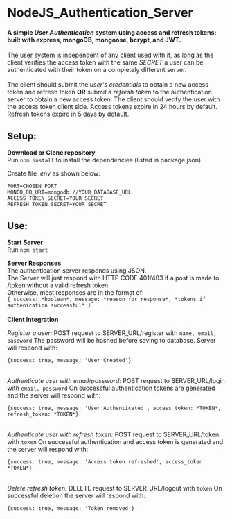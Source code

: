 # NodeJS_Authentication_Server
#### A simple *User Authentication* system using access and refresh tokens: built with express, mongoDB, mongoose, bcrypt, and JWT.


The user system is independent of any client used with it, as long as the client 
verifies the access token with the same *SECRET* a user can be authenticated with their token
on a completely different server.
<br> <br>
The client should submit the *user's credentials* to obtain a new access token and refresh token **OR** 
submit a *refresh token* to the authentication server to obtain a new access token. The client should verify 
the user with the access token client side. Access tokens expire in 24 hours by default. Refresh tokens expire in 5 days by default.


## Setup:

**Download or Clone repository** <br>
Run `npm install` to install the dependencies (listed in package.json)

Create file *.env* as shown below:
```
PORT=CHOSEN_PORT
MONGO_DB_URI=mongodb://YOUR_DATABASE_URL
ACCESS_TOKEN_SECRET=YOUR_SECRET
REFRESH_TOKEN_SECRET=YOUR_SECRET
```

## Use:

**Start Server** <br>
Run `npm start`

**Server Responses** <br>
The authentication server responds using JSON. <br>
The Server will just respond with HTTP CODE 401/403 if a post is made to /token without a valid refresh token. <br>
Otherwise, most responses are in the format of: <br>
`{ success: *boolean*, message: *reason for response*, *tokens if authenication successful* }`
<br><br>
**Client Integration**

*Register a user:* POST request to SERVER_URL/register with `name, email, password` 
The password will be hashed before saving to database. Server will respond with:

`{success: true, message: 'User Created'}`
<br><br>

*Authenticate user with email/password:* POST request to SERVER_URL/login with `email, password`
On successful authentication tokens are generated and the server will respond with:

`{success: true, message: 'User Authenticated', access_token: *TOKEN*, refresh_token: *TOKEN*}`
<br><br>

*Authenticate user with refresh token:* POST request to SERVER_URL/token with `token`
On successful authentication and access token is generated and the server will respond with:

`{success: true, message: 'Access token refreshed', access_token: *TOKEN*}`
<br><br>

*Delete refresh token:* DELETE request to SERVER_URL/logout with `token`
On successful deletion the server will respond with:

`{success: true, message: 'Token removed'}`




